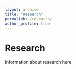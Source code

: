 ```yaml
---
layout: archive
title: "Research"
permalink: /research/
author_profile: true
---
```


Research
=====

Information about research here
